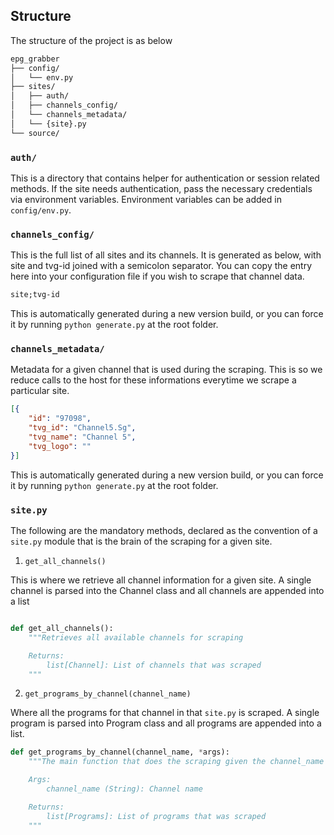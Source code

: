 ## Structure
The structure of the project is as below
```sh
epg_grabber
├── config/
│   └── env.py 
├── sites/
│   ├── auth/
│   ├── channels_config/
│   └── channels_metadata/
│   └── {site}.py
└── source/
```

### `auth/`

This is a directory that contains helper for authentication or session related methods. If the site needs authentication, pass the necessary credentials via environment variables. Environment variables can be added in `config/env.py`.

### `channels_config/`

This is the full list of all sites and its channels. It is generated as below, with site and tvg-id joined with a semicolon separator. You can copy the entry here into your configuration file if you wish to scrape that channel data.
```txt
site;tvg-id
```
This is automatically generated during a new version build, or you can force it by running `python generate.py` at the root folder.


### `channels_metadata/`

Metadata for a given channel that is used during the scraping. This is so we reduce calls to the host for these informations everytime we scrape a particular site.
```json
[{
    "id": "97098",
    "tvg_id": "Channel5.Sg",
    "tvg_name": "Channel 5",
    "tvg_logo": ""
}]
```
This is automatically generated during a new version build, or you can force it by running `python generate.py` at the root folder.


### `site.py`

The following are the mandatory methods, declared as the convention of a `site.py` module that is the brain of the scraping for a given site.

1. `get_all_channels()`

This is where we retrieve all channel information for a given site. A single channel is parsed into the Channel class and all channels are appended into a list
```py

def get_all_channels():
    """Retrieves all available channels for scraping

    Returns:
        list[Channel]: List of channels that was scraped
    """
```

2. `get_programs_by_channel(channel_name)`

Where all the programs for that channel in that `site.py` is scraped. A single program is parsed into Program class and all programs are appended into a list.
```py
def get_programs_by_channel(channel_name, *args):
    """The main function that does the scraping given the channel_name

    Args:
        channel_name (String): Channel name

    Returns:
        list[Programs]: List of programs that was scraped
    """
```
